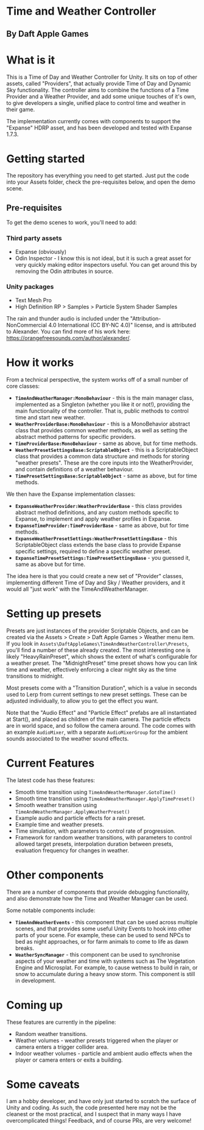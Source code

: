 # Time and Weather Controller

## By Daft Apple Games

# What is it

This is a Time of Day and Weather Controller for Unity. It sits on top of other assets, called "Providers", that actually provide Time of Day and Dynamic Sky functionality. The controller aims to combine the functions of a Time Provider and a Weather Provider, and add some unique touches of it's own, to give developers a single, unified place to control time and weather in their game.

The implementation currently comes with components to support the "Expanse" HDRP asset, and has been developed and tested with Expanse 1.7.3.

# Getting started

The repository has everything you need to get started. Just put the code into your Assets folder, check the pre-requisites below, and open the demo scene.

## Pre-requisites

To get the demo scenes to work, you'll need to add:

### Third party assets

- Expanse (obviously)
- Odin Inspector - I know this is not ideal, but it is such a great asset for very quickly making editor inspectors useful. You can get around this by removing the Odin attributes in source.

### Unity packages

- Text Mesh Pro
- High Definition RP > Samples > Particle System Shader Samples

The rain and thunder audio is included under the "Attribution-NonCommercial 4.0 International (CC BY-NC 4.0)" license, and is attributed to Alexander. You can find more of his work here: https://orangefreesounds.com/author/alexander/.

# How it works

From a technical perspective, the system works off of a small number of core classes:

- **`TimeAndWeatherManager:MonoBehaviour`** - this is the main manager class, implemented as a Singleton (whether you like it or not!), providing the main functionality of the controller. That is, public methods to control time and start new weather.
- **`WeatherProviderBase:MonoBehaviour`** - this is a MonoBehavior abstract class that provides common weather methods, as well as setting the abstract method patterns for specific providers.
- **`TimeProviderBase:MonoBehaviour`** - same as above, but for time methods.
- **`WeatherPresetSettingsBase:ScriptableObject`** - this is a ScriptableObject class that provides a common data structure and methods for storing "weather presets". These are the core inputs into the WeatherProvider, and contain definitions of a weather behaviour.
- **`TimePresetSettingsBase:ScriptableObject`** - same as above, but for time methods.

We then have the Expanse implementation classes:

- **`ExpanseWeatherProvider:WeatherProviderBase`** - this class provides abstract method definitions, and any custom methods specific to Expanse, to implement and apply weather profiles in Expanse.
- **`ExpanseTimeProvider:TimeProviderBase`** - same as above, but for time methods.
- **`ExpanseWeatherPresetSettings:WeatherPresetSettingsBase`** - this ScriptableObject class extends the base class to provide Expanse specific settings, required to define a specific weather preset.
- **`ExpanseTimePresetSettings:TimePresetSettingsBase`** - you guessed it, same as above but for time.

The idea here is that you could create a new set of "Provider" classes, implementing different Time of Day and Sky / Weather providers, and it would all "just work" with the TimeAndWeatherManager.

# Setting up presets

Presets are just instances of the provider Scriptable Objects, and can be created via the Assets > Create > Daft Apple Games > Weather menu item. If you look in `Assets\DaftAppleGames\TimeAndWeatherController\Presets`, you'll find a number of these already created. The most interesting one is likely "HeavyRainPreset", which shows the extent of what's configurable for a weather preset. The "MidnightPreset" time preset shows how you can link time and weather, effectively enforcing a clear night sky as the time transitions to midnight.

Most presets come with a "Transition Duration", which is a value in seconds used to Lerp from current settings to new preset settings. These can be adjusted individually, to allow you to get the effect you want.

Note that the "Audio Effect" and "Particle Effect" prefabs are all instantiated at Start(), and placed as children of the main camera. The particle effects are in world space, and so follow the camera around. The code comes with an example `AudioMixer`, with a separate `AudioMixerGroup` for the ambient sounds associated to the weather sound effects.

# Current Features

The latest code has these features:

- Smooth time transition using `TimeAndWeatherManager.GotoTime()`
- Smooth time transition using `TimeAndWeatherManager.ApplyTimePreset()`
- Smooth weather transition using `TimeAndWeatherManager.ApplyWeatherPreset()`
- Example audio and particle effects for a rain preset.
- Example time and weather presets.
- Time simulation, with parameters to control rate of progression.
- Framework for random weather transitions, with parameters to control allowed target presets, interpolation duration between presets, evaluation frequency for changes in weather.

# Other components

There are a number of components that provide debugging functionality, and also demonstrate how the Time and Weather Manager can be used. 

Some notable components include:

- **`TimeAndWeatherEvents`** - this component that can be used across multiple scenes, and that provides some useful Unity Events to hook into other parts of your scene. For example, these can be used to send NPCs to bed as night approaches, or for farm animals to come to life as dawn breaks.
- **`WeatherSyncManager`** - this component can be used to synchronise aspects of your weather and time with systems such as The Vegetation Engine and Microsplat. For example, to cause wetness to build in rain, or snow to accumulate during a heavy snow storm. This component is still in development.

# Coming up

These features are currently in the pipeline:

- Random weather transitions.
- Weather volumes - weather presets triggered when the player or camera enters a trigger collider area.
- Indoor weather volumes - particle and ambient audio effects when the player or camera enters or exits a building.

# Some caveats

I am a hobby developer, and have only just started to scratch the surface of Unity and coding. As such, the code presented here may not be the cleanest or the most practical, and I suspect that in many ways I have overcomplicated things! Feedback, and of course PRs, are very welcome!

